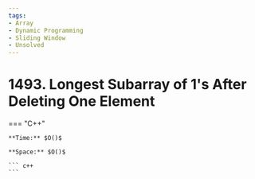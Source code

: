 ```yaml
---
tags:
- Array
- Dynamic Programming
- Sliding Window
- Unsolved
---
```



# 1493. Longest Subarray of 1's After Deleting One Element

=== "C++"

    **Time:** $O()$

    **Space:** $O()$

    ``` c++
    ```